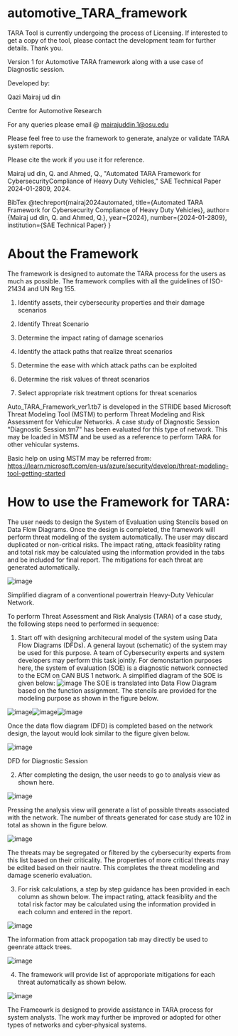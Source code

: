 # automotive_TARA_framework
TARA Tool is currently undergoing the process of Licensing. If interested to get a copy of the tool, please contact the development team for further details. Thank you.

Version 1 for Automotive TARA framework along with a use case of Diagnostic session.

Developed by: 

Qazi Mairaj ud din

Centre for Automotive Research

For any queries please email @ mairajuddin.1@osu.edu

Please feel free to use the framework to generate, analyze or validate TARA system reports.

Please cite the work if you use it for reference.

Mairaj ud din, Q. and Ahmed, Q., "Automated TARA Framework for CybersecurityCompliance of Heavy Duty Vehicles," SAE Technical Paper 2024-01-2809, 2024.

BibTex
@techreport{mairaj2024automated,
  title={Automated TARA Framework for Cybersecurity Compliance of Heavy Duty Vehicles},
  author={Mairaj ud din, Q. and Ahmed, Q.},
  year={2024},
  number={2024-01-2809},
  institution={SAE Technical Paper}
}

# About the Framework

The framework is designed to automate the TARA process for the users as much as possible. The framework complies with all the guidelines of ISO-21434 and UN Reg 155.

1. Identify assets, their cybersecurity properties and their damage scenarios

2. Identify Threat Scenario 

3. Determine the impact rating of damage scenarios

4. Identify the attack paths that realize threat scenarios

5. Determine the ease with which attack paths can be exploited

6. Determine the risk values of threat scenarios

7. Select appropriate risk treatment options for threat scenarios

Auto_TARA_Framework_ver1.tb7 is developed in the STRIDE based Microsoft Threat Modeling Tool (MSTM) to perform Threat Modeling and Risk Assessment for Vehicular Networks. A case study of Diagnostic Session "Diagnostic Session.tm7" has been evaluated for this type of network. This may be loaded in MSTM and be used as a reference to perform TARA for other vehicular systems.

Basic help on using MSTM may be referred from: https://learn.microsoft.com/en-us/azure/security/develop/threat-modeling-tool-getting-started

# How to use the Framework for TARA:

The user needs to design the System of Evaluation using Stencils based on Data Flow Diagrams. Once the design is completed, the framework will perform threat modeling of the system automatically. The user may discard duplicated or non-critical risks. The impact rating, attack feasiblity rating and total risk may be calculated using the information provided in the tabs and be included for final report. The mitigations for each threat are generated automatically.

![image](https://user-images.githubusercontent.com/70536971/219912512-d34e60ed-83d6-4519-8328-79e21ec87566.png)

Simplified diagram of a conventional powertrain Heavy-Duty Vehicular Network.

To perform Threat Assessment and Risk Analysis (TARA) of a case study, the following steps need to performed in sequence:

1. Start off with designing architecural model of the system using Data Flow Diagrams (DFDs). A general layout (schematic) of the system may be used for this purpose.  A team of Cybersecurity experts and system developers may perform this task jointly. For demonstartion purposes here, the system of evaluation (SOE) is a diagnostic network connected to the ECM on CAN BUS 1 network. A simplified diagram of the SOE is given below: 
![image](https://user-images.githubusercontent.com/70536971/219919390-a75b4ab2-7cab-496b-8582-0cd4ecfd83b3.png)
The SOE is translated into Data Flow Diagram based on the function assignment. The stencils are provided for the modeling purpose as shown in the figure below.

![image](https://user-images.githubusercontent.com/70536971/219959564-37359a49-3615-4405-99d4-2aa2ca4778f0.png)![image](https://user-images.githubusercontent.com/70536971/219959577-6b12ad44-5160-49e5-84f3-9b421da397fe.png)![image](https://user-images.githubusercontent.com/70536971/219959937-37eb4a76-7824-4cac-b257-6b1e06ef52b9.png)

Once the data flow diagram (DFD) is completed based on the network design, the layout would look similar to the figure given below.

![image](https://user-images.githubusercontent.com/70536971/219920055-32d19f86-03dc-471f-a6e5-f70de845e3e8.png)

DFD for Diagnostic Session

2. After completing the design, the user needs to go to analysis view as shown here.

![image](https://user-images.githubusercontent.com/70536971/219960754-b29cffe4-d9a9-4aa0-9b22-eaf727138c53.png)

Pressing the analysis view will generate a list of possible threats associated with the network. The number of threats generated for case study are 102 in total as shown in the figure below.

![image](https://user-images.githubusercontent.com/70536971/219960857-0b7d8b7a-d224-411c-b2d7-e6ed4766c613.png)

The threats may be segregated or filtered by the cybersecurity experts from this list based on their criticality. The properties of more critical threats may be edited based on their nautre. This completes the threat modeling and damage scenerio evaluation.

3. For risk calculations, a step by step guidance has been provided in each column as shown below. The impact rating, attack feasiblity and the total risk factor may be calculated using the information provided in each column and entered in the report. 

![image](https://user-images.githubusercontent.com/70536971/219961247-4e1713a2-ca51-4f09-8777-0e98c67a0024.png)

The information from attack propogation tab may directly be used to geenrate attack trees.

![image](https://user-images.githubusercontent.com/70536971/219961283-9aa430d7-024d-4d6f-a06c-4f79b30fa38c.png)


4. The framework will provide list of approporiate mitigations for each threat automatically as shown below.

![image](https://user-images.githubusercontent.com/70536971/219961328-fa7ed5e2-3d05-4d3b-96cf-d80b39b18e72.png)


The Frameowrk is designed to provide assistance in TARA process for system analysts. The work may further be improved or adopted for other types of networks and cyber-physical systems.







